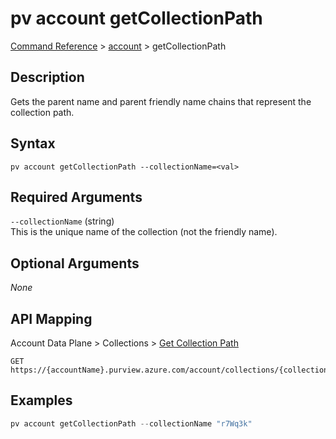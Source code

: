 # pv account getCollectionPath
[Command Reference](../../../README.md#command-reference) > [account](./main.md) > getCollectionPath

## Description
Gets the parent name and parent friendly name chains that represent the collection path.

## Syntax
```
pv account getCollectionPath --collectionName=<val>
```

## Required Arguments
`--collectionName` (string)  
This is the unique name of the collection (not the friendly name).

## Optional Arguments
*None*

## API Mapping
Account Data Plane > Collections > [Get Collection Path](https://docs.microsoft.com/en-us/rest/api/purview/accountdataplane/collections/get-collection-path)
```
GET https://{accountName}.purview.azure.com/account/collections/{collectionName}/getCollectionPath
```

## Examples
```powershell
pv account getCollectionPath --collectionName "r7Wq3k"
```